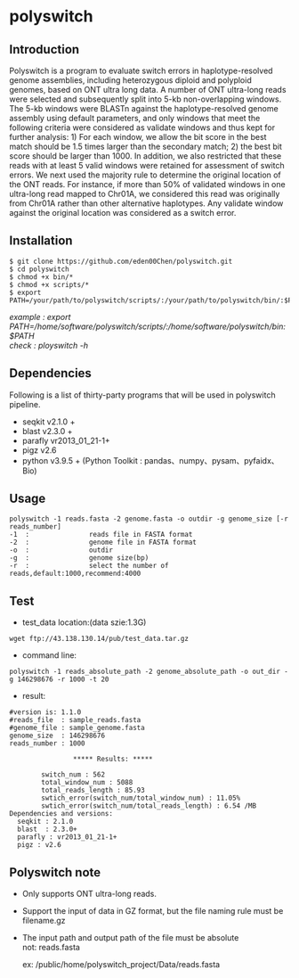 # polyswitch
## Introduction
Polyswitch is a program to evaluate switch errors in haplotype-resolved genome assemblies, including heterozygous diploid and polyploid genomes, based on ONT ultra long data. A number of ONT ultra-long reads were selected and subsequently split into 5-kb non-overlapping windows. The 5-kb windows were BLASTn against the haplotype-resolved genome assembly using default parameters, and only windows that meet the following criteria were considered as validate windows and thus kept for further analysis: 1) For each window, we allow the bit score in the best match should be 1.5 times larger than the secondary match; 2) the best bit score should be larger than 1000. In addition, we also restricted that these reads with at least 5 valid windows were retained for assessment of switch errors. We next used the majority rule to determine the original location of the ONT reads. For instance, if more than 50% of validated windows in one ultra-long read mapped to Chr01A, we considered this read was originally from Chr01A rather than other alternative haplotypes. Any validate window against the original location was considered as a switch error.
## Installation
```
$ git clone https://github.com/eden00Chen/polyswitch.git
$ cd polyswitch
$ chmod +x bin/*
$ chmod +x scripts/*
$ export PATH=/your/path/to/polyswitch/scripts/:/your/path/to/polyswitch/bin/:$PATH
```
*example : export PATH=/home/software/polyswitch/scripts/:/home/software/polyswitch/bin:$PATH*  
*check : ployswitch -h*
## Dependencies
Following is a list of thirty-party programs that will be used in polyswitch pipeline.
* seqkit v2.1.0 +
* blast v2.3.0 +
* parafly vr2013_01_21-1+
* pigz v2.6
* python v3.9.5 + (Python Toolkit : pandas、numpy、pysam、pyfaidx、Bio)
## Usage
```
polyswitch -1 reads.fasta -2 genome.fasta -o outdir -g genome_size [-r reads_number]
-1  :               reads file in FASTA format
-2  :               genome file in FASTA format
-o  :               outdir
-g  :               genome size(bp)
-r  :               select the number of reads,default:1000,recommend:4000
```

## Test
* test_data location:(data szie:1.3G)
```
wget ftp://43.138.130.14/pub/test_data.tar.gz
```
* command line:
```
polyswitch -1 reads_absolute_path -2 genome_absolute_path -o out_dir -g 146298676 -r 1000 -t 20
```
* result:
```
#version is: 1.1.0
#reads_file  : sample_reads.fasta
#genome_file : sample_genome.fasta
genome_size  : 146298676
reads_number : 1000
                  
                ***** Results: *****
                  
		switch_num : 562
		total_window_num : 5088
		total_reads_length : 85.93
		swtich_error(switch_num/total_window_num) : 11.05%
		swtich_error(switch_num/total_reads_length) : 6.54 /MB
Dependencies and versions:
  seqkit : 2.1.0
  blast  : 2.3.0+
  parafly : vr2013_01_21-1+
  pigz : v2.6
```
## Polyswitch note
* Only supports ONT ultra-long reads.
* Support the input of data in GZ format, but the file naming rule must be filename.gz
* The input path and output path of the file must be absolute                  
  not: reads.fasta
  
  ex: /public/home/polyswitch_project/Data/reads.fasta
